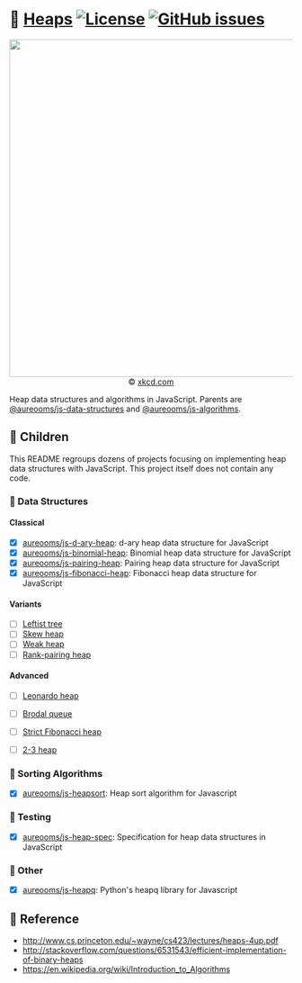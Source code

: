 :fallen_leaf: [Heaps](https://make-github-pseudonymous-again.github.io/js-heap)
[![License](https://img.shields.io/github/license/make-github-pseudonymous-again/js-heap.svg?style=flat)](https://raw.githubusercontent.com/make-github-pseudonymous-again/js-heap/master/LICENSE)
[![GitHub issues](https://img.shields.io/github/issues/make-github-pseudonymous-again/js-heap.svg?style=flat)](https://github.com/make-github-pseudonymous-again/js-heap/issues)
==

<p align="center">
<a href="https://xkcd.com/835">
<img src="https://imgs.xkcd.com/comics/tree.png" width="600">
</a><br/>
© <a href="https://xkcd.com">xkcd.com</a>
</p>

Heap data structures and algorithms in JavaScript.
Parents are
[@aureooms/js-data-structures](https://github.com/make-github-pseudonymous-again/js-data-structures)
and
[@aureooms/js-algorithms](https://github.com/make-github-pseudonymous-again/js-algorithms).

## :baby: Children

This README regroups dozens of projects focusing on implementing heap data
structures with JavaScript.
This project itself does not contain any code.

### :herb: Data Structures

#### Classical

  - [x] [aureooms/js-d-ary-heap](https://github.com/make-github-pseudonymous-again/js-d-ary-heap): d-ary heap data structure for JavaScript
  - [x] [aureooms/js-binomial-heap](https://github.com/make-github-pseudonymous-again/js-binomial-heap): Binomial heap data structure for JavaScript
  - [x] [aureooms/js-pairing-heap](https://github.com/make-github-pseudonymous-again/js-pairing-heap): Pairing heap data structure for JavaScript
  - [x] [aureooms/js-fibonacci-heap](https://github.com/make-github-pseudonymous-again/js-fibonacci-heap): Fibonacci heap data structure for JavaScript

#### Variants

  - [ ] [Leftist tree](https://en.wikipedia.org/wiki/Leftist_tree)
  - [ ] [Skew heap](https://en.wikipedia.org/wiki/Skew_heap)
  - [ ] [Weak heap](https://en.wikipedia.org/wiki/Weak_heap)
  - [ ] [Rank-pairing heap](http://citeseerx.ist.psu.edu/viewdoc/download?doi=10.1.1.153.4644&rep=rep1&type=pdf)

#### Advanced

  - [ ] [Leonardo heap](https://www.keithschwarz.com/smoothsort)
  - [ ] [Brodal queue](https://en.wikipedia.org/wiki/Brodal_queue)
  - [ ] [Strict Fibonacci heap](https://en.wikipedia.org/wiki/Fibonacci_heap)
  - [ ] [2-3 heap](https://en.wikipedia.org/wiki/2-3_heap)


### :signal_strength: Sorting Algorithms

  - [x] [aureooms/js-heapsort](https://github.com/make-github-pseudonymous-again/js-heapsort): Heap sort algorithm for Javascript


### :bug: Testing

  - [x] [aureooms/js-heap-spec](https://github.com/make-github-pseudonymous-again/js-heap-spec): Specification for heap data structures in JavaScript


### :unicorn: Other

  - [x] [aureooms/js-heapq](https://github.com/make-github-pseudonymous-again/js-heapq): Python's heapq library for Javascript


## :scroll: Reference

  - http://www.cs.princeton.edu/~wayne/cs423/lectures/heaps-4up.pdf
  - http://stackoverflow.com/questions/6531543/efficient-implementation-of-binary-heaps
  - https://en.wikipedia.org/wiki/Introduction_to_Algorithms
